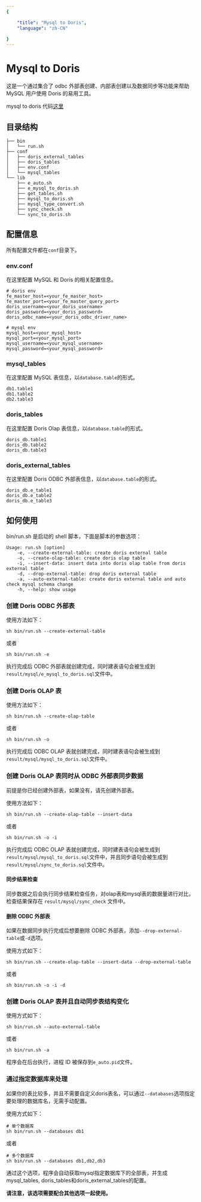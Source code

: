 ```yaml
---
{

    "title": "Mysql to Doris",
    "language": "zh-CN"

}
---
```


<!--
Licensed to the Apache Software Foundation (ASF) under one
or more contributor license agreements.  See the NOTICE file
distributed with this work for additional information
regarding copyright ownership.  The ASF licenses this file
to you under the Apache License, Version 2.0 (the
"License"); you may not use this file except in compliance
with the License.  You may obtain a copy of the License at

  http://www.apache.org/licenses/LICENSE-2.0

Unless required by applicable law or agreed to in writing, 
software distributed under the License is distributed on an
"AS IS" BASIS, WITHOUT WARRANTIES OR CONDITIONS OF ANY
KIND, either express or implied.  See the License for the
specific language governing permissions and limitations
under the License.
-->

# Mysql to Doris

这是一个通过集合了 odbc 外部表创建、内部表创建以及数据同步等功能来帮助 MySQL 用户使用 Doris 的易用工具。

mysql to doris 代码[这里](https://github.com/apache/doris/tree/master/extension/mysql_to_doris)

## 目录结构

```text
├── bin
│   └── run.sh
├── conf
│   ├── doris_external_tables
│   ├── doris_tables
│   ├── env.conf
│   └── mysql_tables
└── lib
    ├── e_auto.sh
    ├── e_mysql_to_doris.sh
    ├── get_tables.sh
    ├── mysql_to_doris.sh
    ├── mysql_type_convert.sh
    ├── sync_check.sh
    └── sync_to_doris.sh
```

## 配置信息

所有配置文件都在`conf`目录下。

### env.conf
在这里配置 MySQL 和 Doris 的相关配置信息。
```text
# doris env
fe_master_host=<your_fe_master_host>
fe_master_port=<your_fe_master_query_port>
doris_username=<your_doris_username>
doris_password=<your_doris_password>
doris_odbc_name=<your_doris_odbc_driver_name>

# mysql env
mysql_host=<your_mysql_host>
mysql_port=<your_mysql_port>
mysql_username=<your_mysql_username>
mysql_password=<your_mysql_password>
```

### mysql_tables
在这里配置 MySQL 表信息，以`database.table`的形式。
```text
db1.table1
db1.table2
db2.table3
```

### doris_tables
在这里配置 Doris Olap 表信息，以`database.table`的形式。
```text
doris_db.table1
doris_db.table2
doris_db.table3
```

### doris_external_tables
在这里配置 Doris ODBC 外部表信息，以`database.table`的形式。
```text
doris_db.e_table1
doris_db.e_table2
doris_db.e_table3
```

## 如何使用
bin/run.sh 是启动的 shell 脚本，下面是脚本的参数选项：
```shell
Usage: run.sh [option]
    -e, --create-external-table: create doris external table
    -o, --create-olap-table: create doris olap table
    -i, --insert-data: insert data into doris olap table from doris external table
    -d, --drop-external-table: drop doris external table
    -a, --auto-external-table: create doris external table and auto check mysql schema change
    -h, --help: show usage
```

### 创建 Doris ODBC 外部表
使用方法如下：
```shell
sh bin/run.sh --create-external-table
```
或者
```shell
sh bin/run.sh -e
```
执行完成后 ODBC 外部表就创建完成，同时建表语句会被生成到`result/mysql/e_mysql_to_doris.sql`文件中。

### 创建 Doris OLAP 表
使用方法如下：
```shell
sh bin/run.sh --create-olap-table
```
或者
```shell
sh bin/run.sh -o
```
执行完成后 ODBC OLAP 表就创建完成，同时建表语句会被生成到`result/mysql/mysql_to_doris.sql`文件中。

### 创建 Doris OLAP 表同时从 ODBC 外部表同步数据
前提是你已经创建外部表，如果没有，请先创建外部表。

使用方法如下：
```shell
sh bin/run.sh --create-olap-table --insert-data
```
或者
```shell
sh bin/run.sh -o -i
```
执行完成后 ODBC OLAP 表就创建完成，同时建表语句会被生成到`result/mysql/mysql_to_doris.sql`文件中，并且同步语句会被生成到`result/mysql/sync_to_doris.sql`文件中。

#### 同步结果检查
同步数据之后会执行同步结果检查任务，对olap表和mysql表的数据量进行对比，检查结果保存在 `result/mysql/sync_check` 文件中。

#### 删除 ODBC 外部表
如果在数据同步执行完成后想要删除 ODBC 外部表，添加`--drop-external-table`或`-d`选项。

使用方式如下：
```shell
sh bin/run.sh --create-olap-table --insert-data --drop-external-table
```
或者
```shell
sh bin/run.sh -o -i -d
```

### 创建 Doris OLAP 表并且自动同步表结构变化
使用方式如下：
```shell
sh bin/run.sh --auto-external-table
```
或者
```shell
sh bin/run.sh -a
```

程序会在后台执行，进程 ID 被保存到`e_auto.pid`文件。 

### 通过指定数据库来处理

如果你的表比较多，并且不需要自定义doris表名，可以通过`--databases`选项指定要处理的数据库名，无需手动配置。

使用方式如下：
```shell
# 单个数据库
sh bin/run.sh --databases db1
```
或者
```shell
# 多个数据库 
sh bin/run.sh --databases db1,db2,db3
```

通过这个选项，程序会自动获取mysql指定数据库下的全部表，并生成mysql_tables, doris_tables和doris_external_tables的配置。

**请注意，该选项需要配合其他选项一起使用。**
